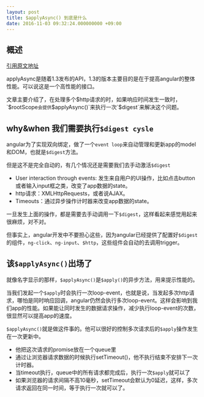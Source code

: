 ```yaml
---
layout: post
title: $applyAsync() 到底是什么
date: 2016-11-03 09:32:24.000000000 +09:00
---
```


## 概述

[引用原文地址](http://blog.thoughtram.io/angularjs/2015/01/14/exploring-angular-1.3-speed-up-with-applyAsync.html)

applyAsync是随着1.3发布的API，1.3的版本主要目的是在于提高angular的整体性能。可以说这是一个高性能的接口。

文章主要介绍了，在处理多个$http请求的时，如果响应时间发生一致时，`$rootScope`会提供`$applyAsync()`来执行一次`$digest`来解决这个问题。


## why&when 我们需要执行`$digest cysle`

angular为了实现双向绑定，做了一个`event loop`来自动管理和更新app的model和DOM，也就是`$digest`方法。

但是这不是完全自动的，有几个情况还是需要我们去手动激活`$digest`

-	User interaction through events: 发生来自用户的UI操作，比如点击button或者输入input框之类，改变了app数据的state。
- http请求：XMLHttpRequests，或者说AJAX。
- Timeouts：通过异步操作计时器来改变app数据的state。

一旦发生上面的操作，都是需要去手动调用一下`$digest`，这样看起来感觉用起来很麻烦，对不对。

但事实上，angular开发中不要担心这些，因为angular已经提供了配置好`$digest`的组件，`ng-click`、`ng-input`、`$http`，这些组件会自动的去调用trigger。


## 该`$applyAsync()`出场了

就像名字显示的那样，`$applyAsync()`是`$apply()`的异步方法，用来提示性能的。

当我们发起一个`$apply`时会执行一次loop-event，也就是说，当发起多次http请求，哪怕是同时响应回调，angular仍然会执行多次loop-event。这样会影响到我们app的性能。如果能让同时发生的数据请求操作，减少执行loop-event的次数，很显然可以提高app的速度。

`$applyAsync()`就是做这件事的。他可以很好的控制多次请求后的`$apply`操作发生在一次更新中。
-	他把这次请求的promise放在一个queue里
- 通过让浏览器请求数据的时候执行setTimeout()，他不执行结束不安排下一次计时器。
- 当timeout执行，queue中的所有请求都完成后，执行一次`$apply`就可以了
- 如果浏览器的请求间隔不高10毫秒，setTimeout会默认为0延迟，这样，多次请求返回在同一时间，等于执行一次就可以了。





